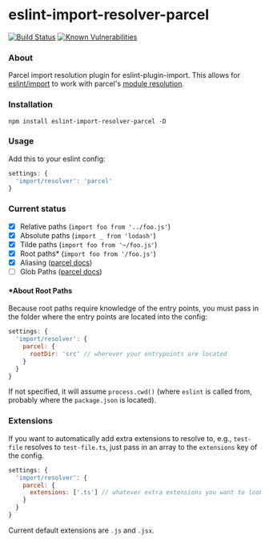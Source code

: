 # eslint-import-resolver-parcel

[![Build Status](https://travis-ci.com/ABuffSeagull/eslint-import-resolver-parcel.svg?branch=master)](https://travis-ci.com/ABuffSeagull/eslint-import-resolver-parcel)
[![Known Vulnerabilities](https://snyk.io/test/github/abuffseagull/eslint-import-resolver-parcel/badge.svg)](https://snyk.io/test/github/abuffseagull/eslint-import-resolver-parcel)

### About

Parcel import resolution plugin for eslint-plugin-import.
This allows for [eslint/import](https://github.com/benmosher/eslint-plugin-import)
to work with parcel's [module resolution](https://parceljs.org/module_resolution.html).

### Installation

```
npm install eslint-import-resolver-parcel -D
```

### Usage

Add this to your eslint config:

```js
settings: {
  'import/resolver': 'parcel'
}
```

### Current status

-   [x] Relative paths (`import foo from '../foo.js'`)
-   [x] Absolute paths (`import _ from 'lodash'`)
-   [x] Tilde paths (`import foo from '~/foo.js'`)
-   [x] Root paths\* (`import foo from '/foo.js'`)
-   [x] Aliasing ([parcel docs](https://parceljs.org/module_resolution.html#aliasing))
-   [ ] Glob Paths ([parcel docs](https://parceljs.org/module_resolution.html#glob-file-paths))

#### \*About Root Paths

Because root paths require knowledge of the entry points,
you must pass in the folder where the entry points are located into the config:

```js
settings: {
  'import/resolver': {
    parcel: {
      rootDir: 'src' // wherever your entrypoints are located
    }
  }
}
```

If not specified, it will assume `process.cwd()` (where `eslint` is called from, probably where the `package.json` is located).

### Extensions

If you want to automatically add extra extensions to resolve to, e.g., `test-file` resolves to `test-file.ts`, just pass in an array to the `extensions` key of the config.

```js
settings: {
  'import/resolver': {
    parcel: {
      extensions: ['.ts'] // whatever extra extensions you want to look for
    }
  }
}
```

Current default extensions are `.js` and `.jsx`.
